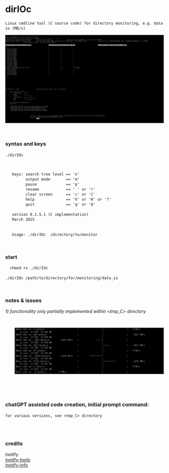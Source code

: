 
# dirIOc

    Linux cmdline tool (C source code) for directory monitoring, e.g. data io (MB/s)

![dirIO graphical output](https://github.com/gitthnx/dirIOc_GPLv2/blob/main/tmp_C/dirIOc_v0.1.6_2025-03-26%2009-36-55.png?raw=true)
<!-- p align="left"> https://github.com/gitthnx/dirIO_GPLv2/blob/main/tmp/Screenshot_dirIO_light_graphical.png -->   
<br>


### syntax and keys 

    ./dirIOc 
<br>  

       keys: search tree level == 'n'
             output mode       == 'm'
             pause             == 'p'
             resume            == ' ' or 'r'
             clear screen      == 'c' or 'C'
             help              == 'h' or 'H' or '?'
             quit              == 'q' or 'Q'

       version 0.1.5.1 (C implementation)
       March 2025


       Usage: ./dirIOc  /directory/to/monitor            
<br>


### start
      chmod +x ./dirIOc
    
    ./dirIOc /path/to/directory/for/monitoring/data_io
<br>


### notes & issues
*1) functionality only partially implemented within \<tmp_C\> directory*
    
<!-- pre><p align="left"><a href="https://github.com/gitthnx/dirIO_GPLv2"><img width="500" src="https://github.com/gitthnx/dirIO_GPLv2/blob/main/tmp/Screenshot_dirIO_light_graphical.png" /></a></p></pre -->

<pre><!-- --><img src="https://github.com/gitthnx/dirIO_GPLv2/blob/main/tmp/Screenshot_dirIO_light_graphical.png" width="500" style="margin:30px" style="padding:30px;" ></pre>

<!-- div id="div1" name="div1" style="position:relative; top:10; left:50;" position="absolute" top="0" left="50" ><img width="500" src="https://github.com/gitthnx/dirIO_GPLv2/blob/main/tmp/Screenshot_dirIO_light_graphical.png"></div -->

<!-- *prev2) <noscript>from \<noscript\> tag: gitREADME.md does not support JavaScript</noscript>* -->

<!-- prev3) update local repository with changes:
        git config core.fileMode true
        git pull origin main
        alternative procedure:
        git stash push --include-untracked
        git stash drop
        or:
        git reset --hard
        git pull
-->
<br>

  
### chatGPT assisted code creation, initial prompt command:
    for various versions, see <tmp_C> directory
<br><br>

### credits
  inotify   
  [inotify-tools](https://github.com/inotify-tools/inotify-tools)  
  [inotify-info](https://github.com/mikesart/inotify-info)

